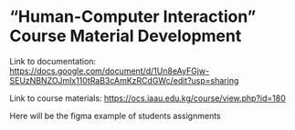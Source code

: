 # “Human-Computer Interaction” Course Material Development

Link to documentation: 
https://docs.google.com/document/d/1Un8eAyFGjw-SEUzNBNZOJmlx110tRaB3cAmKzRCdGWc/edit?usp=sharing

Link to course materials:
https://ocs.iaau.edu.kg/course/view.php?id=180

Here will be the figma example of students assignments

